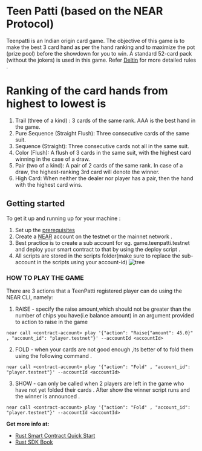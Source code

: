 # Teen Patti (based on the NEAR Protocol)
Teenpatti is an Indian origin card game. The objective of this game is to make the best 3 card hand as per the hand ranking and to maximize the pot (prize pool) before the showdown for you to win. A standard 52-card pack (without the jokers) is used in this game. Refer [Deltin](https://www.deltin.com/games/indian-flush-teen-patti#:~:text=In%20this%20game%2C%20the%20dealer,best%20hand%20wins%20the%20round.) for more detailed rules . 

# Ranking of the card hands from highest to lowest is

1. Trail (three of a kind) : 3 cards of the same rank. AAA is the best hand in the game.
2. Pure Sequence (Straight Flush): Three consecutive cards of the same suit.
3. Sequence (Straight): Three consecutive cards not all in the same suit.
4. Color (Flush): A flush of 3 cards in the same suit, with the highest card winning in the case of a draw.
5. Pair (two of a kind): A pair of 2 cards of the same rank. In case of a draw, the highest-ranking 3rd card will denote the winner.
6. High Card: When neither the dealer nor player has a pair, then the hand with the highest card wins.

## Getting started

To get it up and running up for your machine :

1. Set up the [prerequisites](https://github.com/near/near-sdk-rs#pre-requisites)
2. Create a [NEAR](https://wallet.near.org/) account on the testnet or the mainnet network . 
3. Best practice is to create a sub account for eg. game.teenpatti.testnet and deploy your smart contract to that by using the deploy script . 
4. All scripts are stored in the scripts folder(make sure to replace the sub-account in the scripts using your account-id) 
 ![tree](https://user-images.githubusercontent.com/75066364/173606222-d22c643f-063a-477a-a2ce-2f8db8c5d750.jpg)




### HOW TO PLAY THE GAME 
There are 3 actions that a TeenPatti registered player can do using the NEAR CLI, namely:
1. RAISE - specify the raise amount,which should not be greater than the number of chips you have(i.e balance amount) in an argument provided to action to raise in the game 

 `near call <contract-account> play '{"action": "Raise{"amount": 45.0}" , "account_id": "player.testnet"}' --accountId <accountId>`
 
2. FOLD - when your cards are not good enough ,its better of to fold them using the following command . 

 `near call <contract-account> play '{"action": "Fold" , "account_id": "player.testnet"}' --accountId <accountId>`
 
3. SHOW - can only be called when 2 players are left in the game who have not yet folded their cards . After show the winner script runs and the winner is           announced . 

 `near call <contract-account> play '{"action": "Fold" , "account_id": "player.testnet"}' --accountId <accountId>`
 
 
 **Get more info at:**

* [Rust Smart Contract Quick Start](https://docs.near.org/docs/develop/contracts/rust/intro)
* [Rust SDK Book](https://www.near-sdk.io/)
